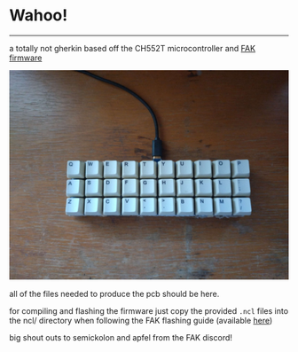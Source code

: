 # Wahoo!
---
a totally not gherkin based off the CH552T microcontroller and [FAK firmware](https://github.com/semickolon/fak)

![wahoo.jpg](img/wahoo.jpg)

all of the files needed to produce the pcb should be here.

for compiling and flashing the firmware just copy the provided `.ncl` files into the ncl/ directory when following the FAK flashing guide (available [here](https://github.com/semickolon/fak/blob/main/README.md))

big shout outs to semickolon and apfel from the FAK discord!
